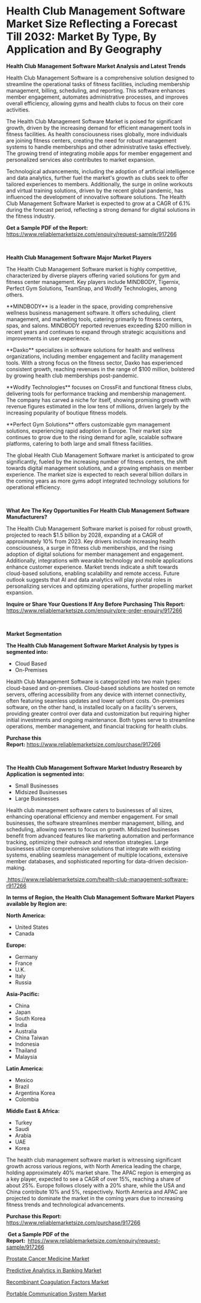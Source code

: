 <p><h1>Health Club Management Software Market Size Reflecting a Forecast Till 2032: Market By Type, By Application and By Geography</h1></p><p><strong>Health Club Management Software Market Analysis and Latest Trends</strong></p>
<p><p>Health Club Management Software is a comprehensive solution designed to streamline the operational tasks of fitness facilities, including membership management, billing, scheduling, and reporting. This software enhances member engagement, automates administrative processes, and improves overall efficiency, allowing gyms and health clubs to focus on their core activities.</p><p>The Health Club Management Software Market is poised for significant growth, driven by the increasing demand for efficient management tools in fitness facilities. As health consciousness rises globally, more individuals are joining fitness centers, creating the need for robust management systems to handle memberships and other administrative tasks effectively. The growing trend of integrating mobile apps for member engagement and personalized services also contributes to market expansion.</p><p>Technological advancements, including the adoption of artificial intelligence and data analytics, further fuel the market's growth as clubs seek to offer tailored experiences to members. Additionally, the surge in online workouts and virtual training solutions, driven by the recent global pandemic, has influenced the development of innovative software solutions. The Health Club Management Software Market is expected to grow at a CAGR of 6.1% during the forecast period, reflecting a strong demand for digital solutions in the fitness industry.</p></p>
<p><strong>Get a Sample PDF of the Report:&nbsp;</strong> <a href="https://www.reliablemarketsize.com/enquiry/request-sample/917266?utm_campaign=2034&utm_medium=2&utm_source=Github&utm_content=ia&utm_term=06032025&utm_id=health-club-management-software">https://www.reliablemarketsize.com/enquiry/request-sample/917266</a></p>
<p>&nbsp;</p>
<p><strong>Health Club Management Software Major Market Players</strong></p>
<p><p>The Health Club Management Software market is highly competitive, characterized by diverse players offering varied solutions for gym and fitness center management. Key players include MINDBODY, Tigernix, Perfect Gym Solutions, TeamSnap, and Wodify Technologies, among others.</p><p>**MINDBODY** is a leader in the space, providing comprehensive wellness business management software. It offers scheduling, client management, and marketing tools, catering primarily to fitness centers, spas, and salons. MINDBODY reported revenues exceeding $200 million in recent years and continues to expand through strategic acquisitions and improvements in user experience.</p><p>**Daxko** specializes in software solutions for health and wellness organizations, including member engagement and facility management tools. With a strong focus on the fitness sector, Daxko has experienced consistent growth, reaching revenues in the range of $100 million, bolstered by growing health club memberships post-pandemic.</p><p>**Wodify Technologies** focuses on CrossFit and functional fitness clubs, delivering tools for performance tracking and membership management. The company has carved a niche for itself, showing promising growth with revenue figures estimated in the low tens of millions, driven largely by the increasing popularity of boutique fitness models.</p><p>**Perfect Gym Solutions** offers customizable gym management solutions, experiencing rapid adoption in Europe. Their market size continues to grow due to the rising demand for agile, scalable software platforms, catering to both large and small fitness facilities.</p><p>The global Health Club Management Software market is anticipated to grow significantly, fueled by the increasing number of fitness centers, the shift towards digital management solutions, and a growing emphasis on member experience. The market size is expected to reach several billion dollars in the coming years as more gyms adopt integrated technology solutions for operational efficiency.</p></p>
<p>&nbsp;</p>
<p><strong>What Are The Key Opportunities For Health Club Management Software Manufacturers?</strong></p>
<p><p>The Health Club Management Software market is poised for robust growth, projected to reach $1.5 billion by 2028, expanding at a CAGR of approximately 10% from 2023. Key drivers include increasing health consciousness, a surge in fitness club memberships, and the rising adoption of digital solutions for member management and engagement. Additionally, integrations with wearable technology and mobile applications enhance customer experience. Market trends indicate a shift towards cloud-based solutions, enabling scalability and remote access. Future outlook suggests that AI and data analytics will play pivotal roles in personalizing services and optimizing operations, further propelling market expansion.</p></p>
<p><strong>Inquire or Share Your Questions If Any Before Purchasing This Report:</strong> <a href="https://www.reliablemarketsize.com/enquiry/pre-order-enquiry/917266?utm_campaign=2034&utm_medium=2&utm_source=Github&utm_content=ia&utm_term=06032025&utm_id=health-club-management-software">https://www.reliablemarketsize.com/enquiry/pre-order-enquiry/917266</a></p>
<p>&nbsp;</p>
<p><strong>Market Segmentation</strong></p>
<p><strong>The Health Club Management Software Market Analysis by types is segmented into:</strong></p>
<p><ul><li>Cloud Based</li><li>On-Premises</li></ul></p>
<p><p>Health Club Management Software is categorized into two main types: cloud-based and on-premises. Cloud-based solutions are hosted on remote servers, offering accessibility from any device with internet connectivity, often featuring seamless updates and lower upfront costs. On-premises software, on the other hand, is installed locally on a facility's servers, providing greater control over data and customization but requiring higher initial investments and ongoing maintenance. Both types serve to streamline operations, member management, and financial tracking for health clubs.</p></p>
<p><strong>Purchase this Report:&nbsp;</strong><a href="https://www.reliablemarketsize.com/purchase/917266?utm_campaign=2034&utm_medium=2&utm_source=Github&utm_content=ia&utm_term=06032025&utm_id=health-club-management-software">https://www.reliablemarketsize.com/purchase/917266</a></p>
<p>&nbsp;</p>
<p><strong>The Health Club Management Software Market Industry Research by Application is segmented into:</strong></p>
<p><ul><li>Small Businesses</li><li>Midsized Businesses</li><li>Large Businesses</li></ul></p>
<p><p>Health club management software caters to businesses of all sizes, enhancing operational efficiency and member engagement. For small businesses, the software streamlines member management, billing, and scheduling, allowing owners to focus on growth. Midsized businesses benefit from advanced features like marketing automation and performance tracking, optimizing their outreach and retention strategies. Large businesses utilize comprehensive solutions that integrate with existing systems, enabling seamless management of multiple locations, extensive member databases, and sophisticated reporting for data-driven decision-making.</p></p>
<p><a href="https://www.reliablemarketsize.com/health-club-management-software-r917266?utm_campaign=2034&utm_medium=2&utm_source=Github&utm_content=ia&utm_term=06032025&utm_id=health-club-management-software">&nbsp;https://www.reliablemarketsize.com/health-club-management-software-r917266</a></p>
<p><strong>In terms of Region, the Health Club Management Software Market Players available by Region are:</strong></p>
<p>
    <p> <strong> North America: </strong>
        <ul>
            <li>United States</li>
            <li>Canada</li>
        </ul>
        </p> 
    <p> <strong> Europe: </strong>
        <ul>
            <li>Germany</li>
            <li>France</li>
            <li>U.K.</li>
            <li>Italy</li>
            <li>Russia</li>
        </ul>
        </p> 
    <p> <strong> Asia-Pacific: </strong>
        <ul>
            <li>China</li>
            <li>Japan</li>
            <li>South Korea</li>
            <li>India</li>
            <li>Australia</li>
            <li>China Taiwan</li>
            <li>Indonesia</li>
            <li>Thailand</li>
            <li>Malaysia</li>
        </ul>
        </p> 
    <p> <strong> Latin America: </strong>
        <ul>
            <li>Mexico</li>
            <li>Brazil</li>
            <li>Argentina Korea</li>
            <li>Colombia</li>
        </ul>
        </p> 
    <p> <strong> Middle East & Africa: </strong>
        <ul>
            <li>Turkey</li>
            <li>Saudi</li>
            <li>Arabia</li>
            <li>UAE</li>
            <li>Korea</li>
        </ul>
    </p>
    </p>
<p><p>The health club management software market is witnessing significant growth across various regions, with North America leading the charge, holding approximately 40% market share. The APAC region is emerging as a key player, expected to see a CAGR of over 15%, reaching a share of about 25%. Europe follows closely with a 20% share, while the USA and China contribute 10% and 5%, respectively. North America and APAC are projected to dominate the market in the coming years due to increasing fitness trends and technological advancements.</p></p>
<p><strong>Purchase this Report: </strong><a href="https://www.reliablemarketsize.com/purchase/917266?utm_campaign=2034&utm_medium=2&utm_source=Github&utm_content=ia&utm_term=06032025&utm_id=health-club-management-software">https://www.reliablemarketsize.com/purchase/917266</a></p>
<p>&nbsp;<strong>Get a Sample PDF of the Report:&nbsp;&nbsp;</strong><a href="https://www.reliablemarketsize.com/enquiry/request-sample/917266?utm_campaign=2034&utm_medium=2&utm_source=Github&utm_content=ia&utm_term=06032025&utm_id=health-club-management-software">https://www.reliablemarketsize.com/enquiry/request-sample/917266</a></p>
<p><strong></strong></p>
<p><p><a href="https://github.com/sujunstevce/Market-Research-Report-List-1/blob/main/prostate-cancer-medicine-market.md?utm_campaign=2034&utm_medium=2&utm_source=Github&utm_content=ia&utm_term=06032025&utm_id=health-club-management-software">Prostate Cancer Medicine Market</a></p><p><a href="https://github.com/seherlouize/Market-Research-Report-List-1/blob/main/predictive-analytics-in-banking-market.md?utm_campaign=2034&utm_medium=2&utm_source=Github&utm_content=ia&utm_term=06032025&utm_id=health-club-management-software">Predictive Analytics in Banking Market</a></p><p><a href="https://github.com/ChiragRp1/Market-Research-Report-List-7/blob/main/recombinant-coagulation-factors-market.md?utm_campaign=2034&utm_medium=2&utm_source=Github&utm_content=ia&utm_term=06032025&utm_id=health-club-management-software">Recombinant Coagulation Factors Market</a></p><p><a href="https://github.com/delcirodda4f/Market-Research-Report-List-1/blob/main/portable-communication-system-market.md?utm_campaign=2034&utm_medium=2&utm_source=Github&utm_content=ia&utm_term=06032025&utm_id=health-club-management-software">Portable Communication System Market</a></p></p>
